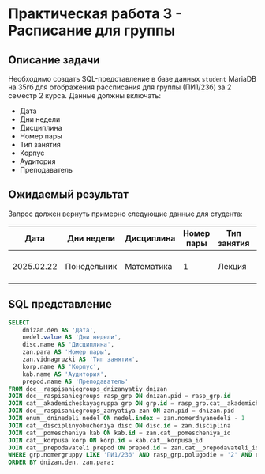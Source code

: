 # Практическая работа 3 - Расписание для группы
## Описание задачи
Необходимо создать SQL-представление в базе данных `student` MariaDB на 35гб для отображения рассписания для группы (ПИ1/23б) за 2 семестр 2 курса. Данные должны включать:
- Дата
- Дни недели
- Дисциплина
- Номер пары
- Тип занятия
- Корпус
- Аудитория
- Преподаватель

## Ожидаемый результат

Запрос должен вернуть примерно следующие данные для студента:

| Дата              | Дни недели       | Дисциплина | Номер пары | Тип занятия | Корпус   | Аудитория | Преподаватель             |
|-------------------|------------------|------------|------------|-------------| -------  | ----------| --------------------------|
| 2025.02.22        | Понедельник      | Математика | 1          | Лекция      | 3 корпус | 233       | Акирова Алексей Андреевич |

## SQL представление 
```sql
SELECT
	dnizan.den AS 'Дата',
	nedel.value AS 'Дни недели',
	disc.name AS 'Дисциплина',
	zan.para AS 'Номер пары',
	zan.vidnagruzki AS 'Тип занятия',
	korp.name AS 'Корпус',
	kab.name AS 'Аудитория',
	prepod.name AS 'Преподаватель'
FROM doc__raspisaniegroups_dnizanyatiy dnizan
JOIN doc__raspisaniegroups rasp_grp ON dnizan.pid = rasp_grp.id
JOIN cat__akademicheskayagruppa grp ON grp.id = rasp_grp.cat__akademicheskayagruppa_id
JOIN doc__raspisaniegroups_zanyatiya zan ON zan.pid = dnizan.pid
JOIN enum__dninedeli nedel ON nedel.index = zan.nomerdnyanedeli - 1
JOIN cat__disciplinyobucheniya disc ON disc.id = zan.disciplina
JOIN cat__pomescheniya kab ON kab.id = zan.cat__pomescheniya_id
JOIN cat__korpusa korp ON korp.id = kab.cat__korpusa_id
JOIN cat__prepodavateli prepod ON prepod.id = zan.cat__prepodavateli_id
WHERE grp.nomergruppy LIKE 'ПИ1/23б' AND rasp_grp.polugodie = '2' AND rasp_grp.enum__kurs_id = 'Курс2' AND zan.klyuchstroki = dnizan.klyuchstroki
ORDER BY dnizan.den, zan.para;
```
